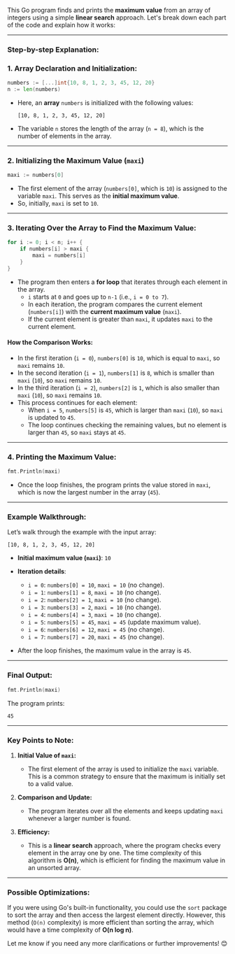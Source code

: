 This Go program finds and prints the **maximum value** from an array of integers using a simple **linear search** approach. Let's break down each part of the code and explain how it works:

---

### **Step-by-step Explanation:**

### 1. **Array Declaration and Initialization:**
```go
numbers := [...]int{10, 8, 1, 2, 3, 45, 12, 20}
n := len(numbers)
```
- Here, an **array** `numbers` is initialized with the following values:
  ```
  [10, 8, 1, 2, 3, 45, 12, 20]
  ```
- The variable `n` stores the length of the array (`n = 8`), which is the number of elements in the array.

---

### 2. **Initializing the Maximum Value (`maxi`)**
```go
maxi := numbers[0]
```
- The first element of the array (`numbers[0]`, which is `10`) is assigned to the variable `maxi`. This serves as the **initial maximum value**.
- So, initially, `maxi` is set to `10`.

---

### 3. **Iterating Over the Array to Find the Maximum Value:**
```go
for i := 0; i < n; i++ {
    if numbers[i] > maxi {
        maxi = numbers[i]
    }
}
```
- The program then enters a **for loop** that iterates through each element in the array.
  - `i` starts at `0` and goes up to `n-1` (i.e., `i = 0 to 7`).
  - In each iteration, the program compares the current element (`numbers[i]`) with the **current maximum value** (`maxi`).
  - If the current element is greater than `maxi`, it updates `maxi` to the current element.

#### **How the Comparison Works:**
- In the first iteration (`i = 0`), `numbers[0]` is `10`, which is equal to `maxi`, so `maxi` remains `10`.
- In the second iteration (`i = 1`), `numbers[1]` is `8`, which is smaller than `maxi` (`10`), so `maxi` remains `10`.
- In the third iteration (`i = 2`), `numbers[2]` is `1`, which is also smaller than `maxi` (`10`), so `maxi` remains `10`.
- This process continues for each element:
  - When `i = 5`, `numbers[5]` is `45`, which is larger than `maxi` (`10`), so `maxi` is updated to `45`.
  - The loop continues checking the remaining values, but no element is larger than `45`, so `maxi` stays at `45`.

---

### 4. **Printing the Maximum Value:**
```go
fmt.Println(maxi)
```
- Once the loop finishes, the program prints the value stored in `maxi`, which is now the largest number in the array (`45`).

---

### **Example Walkthrough:**

Let’s walk through the example with the input array:

```
[10, 8, 1, 2, 3, 45, 12, 20]
```

- **Initial maximum value (`maxi`)**: `10`
- **Iteration details**:
  - `i = 0`: `numbers[0] = 10`, `maxi = 10` (no change).
  - `i = 1`: `numbers[1] = 8`, `maxi = 10` (no change).
  - `i = 2`: `numbers[2] = 1`, `maxi = 10` (no change).
  - `i = 3`: `numbers[3] = 2`, `maxi = 10` (no change).
  - `i = 4`: `numbers[4] = 3`, `maxi = 10` (no change).
  - `i = 5`: `numbers[5] = 45`, `maxi = 45` (update maximum value).
  - `i = 6`: `numbers[6] = 12`, `maxi = 45` (no change).
  - `i = 7`: `numbers[7] = 20`, `maxi = 45` (no change).
  
- After the loop finishes, the maximum value in the array is `45`.

---

### **Final Output:**
```go
fmt.Println(maxi)
```
The program prints:
```
45
```

---

### **Key Points to Note:**

1. **Initial Value of `maxi`:**
   - The first element of the array is used to initialize the `maxi` variable. This is a common strategy to ensure that the maximum is initially set to a valid value.

2. **Comparison and Update:**
   - The program iterates over all the elements and keeps updating `maxi` whenever a larger number is found.

3. **Efficiency:**
   - This is a **linear search** approach, where the program checks every element in the array one by one. The time complexity of this algorithm is **O(n)**, which is efficient for finding the maximum value in an unsorted array.

---

### **Possible Optimizations:**

If you were using Go's built-in functionality, you could use the `sort` package to sort the array and then access the largest element directly. However, this method (`O(n)` complexity) is more efficient than sorting the array, which would have a time complexity of **O(n log n)**.

Let me know if you need any more clarifications or further improvements! 😊